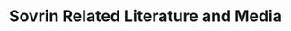 ---
title: Sovrin Related Literature and Media
layout:  single
permalink: DIDecentralized/indy-ecosystem/literature/
canonical_url: 'https://decentralized-id.com/indy-ecosystem/literature/'
redirect_to: 'https://decentralized-id.com/indy-ecosystem/literature/'
redirect_from:
  - DIDecentralized/id-initiatives/indy-ecosystem/literature.html
  - DIDecentralized/indy-ecosystem/literature
sidebar:
  title: DIDecentralized
  nav: "sovnav"
---
